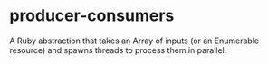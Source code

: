 producer-consumers
==================

A Ruby abstraction that takes an Array of inputs (or an Enumerable resource) and spawns threads to process them in parallel.
